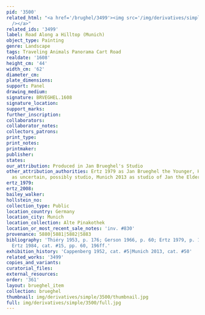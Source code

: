 ```yaml
---
pid: '3500'
related_html: "<a href='/brughel/3499'><img src='/img/derivatives/simple/3499/thumbnail.jpg'
  /></a>"
related_ids: '3499'
label: Road Along a Hilltop (Munich)
object_type: Painting
genre: Landscape
tags: Traveling Animals Panorama Cart Road
realdate: '1608'
height_cm: '44'
width_cm: '62'
diameter_cm: 
plate_dimensions: 
support: Panel
drawing_medium: 
signature: BRVEGHEL.1608
signature_location: 
support_marks: 
further_inscription: 
collaborators: 
collaborator_notes: 
collectors_patrons: 
print_type: 
print_notes: 
printmaker: 
publisher: 
states: 
our_attribution: Produced in Jan Brueghel's Studio
other_attribution_authorities: Ertz 1979 as Jan Brueghel the Younger, Honig database
  as uncertain, possibly studio, Munich 2013 as studio of Jan the Elder
ertz_1979: 
ertz_2008: 
bailey_walker: 
hollstein_no: 
collection_type: Public
location_country: Germany
location_city: Munich
location_collection: Alte Pinakothek
location_or_most_recent_sale_notes: 'inv. #830'
provenance: 5880|5881|5882|5883
bibliography: 'Thiéry 1953, p. 176; Gerson 1966, p. 60; Ertz 1979, p. 164, n.147;
  Ertz 1984, cat. #15, pp. 60, 196ff.'
exhibition_history: 'Cappenberg 1952, cat. #5|Munich 2013, cat. #50'
related_works: '3499'
copies_and_variants: 
curatorial_files: 
external_resources: 
order: '361'
layout: brueghel_item
collection: brueghel
thumbnail: img/derivatives/simple/3500/thumbnail.jpg
full: img/derivatives/simple/3500/full.jpg
---
```

